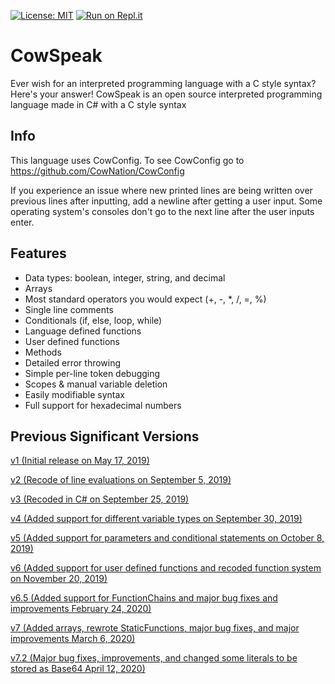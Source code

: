 [![License: MIT](https://img.shields.io/badge/License-MIT-yellow.svg)](https://opensource.org/licenses/MIT)
[![Run on Repl.it](https://repl.it/badge/github/CowNation/CowSpeak)](https://repl.it/github/CowNation/CowSpeak)
# CowSpeak
Ever wish for an interpreted programming language with a C style syntax? Here's your answer!
CowSpeak is an open source interpreted programming language made in C# with a C style syntax
## Info
This language uses CowConfig. To see CowConfig go to https://github.com/CowNation/CowConfig

If you experience an issue where new printed lines are being written over previous lines after inputting, add a newline after getting a user input. Some operating system's consoles don't go to the next line after the user inputs enter.
## Features
* Data types: boolean, integer, string, and decimal
* Arrays
* Most standard operators you would expect (+, -, *, /, =, %)
* Single line comments
* Conditionals (if, else, loop, while)
* Language defined functions
* User defined functions
* Methods
* Detailed error throwing
* Simple per-line token debugging
* Scopes & manual variable deletion
* Easily modifiable syntax
* Full support for hexadecimal numbers
## Previous Significant Versions
[v1 (Initial release on May 17, 2019)](https://github.com/CowNation/CowSpeak/tree/295d57e0a54622b5fc0483c6d1f163408d728aaf)

[v2 (Recode of line evaluations on September 5, 2019)](https://github.com/CowNation/CowSpeak/tree/75c0002235ae917f6d7070cbc35dbfa2c4bb56a8)

[v3 (Recoded in C# on September 25, 2019)](https://github.com/CowNation/CowSpeak/tree/dc7ad0acd7648f64796d9b953425475d3b484e84)

[v4 (Added support for different variable types on September 30, 2019)](https://github.com/CowNation/CowSpeak/tree/90227f3c37685d1286094b6b637fd45f392e4ff5)

[v5 (Added support for parameters and conditional statements on October 8, 2019)](https://github.com/CowNation/CowSpeak/tree/72e3cfb9407a0c6485eb1945b61467331320e43f)

[v6 (Added support for user defined functions and recoded function system on November 20, 2019)](https://github.com/CowNation/CowSpeak/tree/b6c29a7e948dfcfc52dbf721a62bf82a8de469c1)

[v6.5 (Added support for FunctionChains and major bug fixes and improvements February 24, 2020)](https://github.com/CowNation/CowSpeak/tree/6b94fee059b53e8fea5a3d3efa2a0c5ad34b1b86)

[v7 (Added arrays, rewrote StaticFunctions, major bug fixes, and major improvements March 6, 2020)](https://github.com/CowNation/CowSpeak/tree/84b3b0d5186592d87e96f47a9dc55a744850e70a)

[v7.2 (Major bug fixes, improvements, and changed some literals to be stored as Base64 April 12, 2020)](https://github.com/CowNation/CowSpeak/tree/a44ebfbb8b1a31a5ead65aec6e162512a1b7cf72)